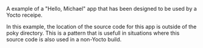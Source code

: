 A example of a "Hello, Michael" app that has been designed to be used by a Yocto receipe.

In this example, the location of the source code for this app is outside of the poky directory. This is a pattern that is usefull in situations where this source code is also used in a non-Yocto build.

